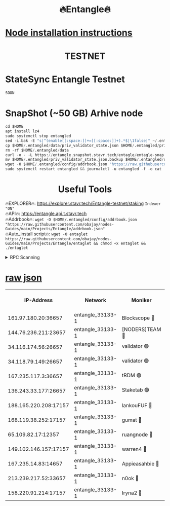 <h1 align="center"> 🔥Entangle🔥</h1>

[Node installation instructions](https://github.com/obajay/nodes-Guides/tree/main/Projects/Entangle)
=

<h1 align="center"> TESTNET</h1>

# StateSync Entangle Testnet
```python
SOON
```
# SnapShot (~50 GB) Arhive node
```python
cd $HOME
apt install lz4
sudo systemctl stop entangled
sed -i.bak -E "s|^(enable[[:space:]]+=[[:space:]]+).*$|\1false|" ~/.entangled/config/config.toml
cp $HOME/.entangled/data/priv_validator_state.json $HOME/.entangled/priv_validator_state.json.backup
rm -rf $HOME/.entangled/data
curl -o - -L https://entangle.snapshot.stavr.tech/entagle/entagle-snap.tar.lz4 | lz4 -c -d - | tar -x -C $HOME/.entangled --strip-components 2
mv $HOME/.entangled/priv_validator_state.json.backup $HOME/.entangled/data/priv_validator_state.json
wget -O $HOME/.entangled/config/addrbook.json "https://raw.githubusercontent.com/obajay/nodes-Guides/main/Projects/Entangle/addrbook.json"
sudo systemctl restart entangled && journalctl -u entangled -f -o cat
```
 <h1 align="center"> Useful Tools</h1>
 
🔥EXPLORER🔥: https://explorer.stavr.tech/Entangle-testnet/staking        `Indexer "ON"` \
🔥API🔥:      https://entangle.api.t.stavr.tech \
🔥Addrbook🔥: ```wget -O $HOME/.entangled/config/addrbook.json "https://raw.githubusercontent.com/obajay/nodes-Guides/main/Projects/Entangle/addrbook.json"``` \
🔥Auto_install script🔥:  `wget -O entaglet https://raw.githubusercontent.com/obajay/nodes-Guides/main/Projects/Entangle/entaglet && chmod +x entaglet && ./entaglet`


<details>
<summary>RPC Scanning</summary>

<h2 align="center"> We scan nodes in real time every 4 hours. And we provide the final result of RPC endpoints.
We cannot influence the operation of these nodes in any way. </h2>


```python
If Voting Power is higher than 0 --> then the Node is a validator of the network and may be subject to attack and be a potential threat to the chain.
```
```python
We marked such validators with a red symbol
```

</details>

[raw json](https://rpc-check.entangt.stavr.tech/entangt/rpc-entangt-result.json)
=


<table><tr><th>IP-Address</th><th>Network</th><th>Moniker</th><th>Latest Block Height</th><th>Earliest Block Height</th><th>Catching Up</th><th>Tx Index</th><th>Voting Power</th><th>Scan Time</th></tr><tr><td>161.97.180.20:36657</td><td>entangle_33133-1</td><td>Blockscope 🔴</td><td>1889372</td><td>1</td><td>False</td><td>off</td><td>262161828007659</td><td>2024-01-28T01:16:59.157610056UTC</td></tr><tr><td>144.76.236.211:23657</td><td>entangle_33133-1</td><td>[NODERS]TEAM 🔴</td><td>1889374</td><td>1</td><td>False</td><td>off</td><td>27051443670028437</td><td>2024-01-28T01:17:11.625145907UTC</td></tr><tr><td>34.116.174.56:26657</td><td>entangle_33133-1</td><td>validator 🟢</td><td>1889375</td><td>1</td><td>False</td><td>on</td><td>0</td><td>2024-01-28T01:17:18.457299163UTC</td></tr><tr><td>34.118.79.149:26657</td><td>entangle_33133-1</td><td>validator 🟢</td><td>1889375</td><td>1</td><td>False</td><td>on</td><td>0</td><td>2024-01-28T01:17:21.152512380UTC</td></tr><tr><td>167.235.117.3:36657</td><td>entangle_33133-1</td><td>tRDM 🟢</td><td>1889375</td><td>1</td><td>False</td><td>on</td><td>0</td><td>2024-01-28T01:17:22.025373309UTC</td></tr><tr><td>136.243.33.177:26657</td><td>entangle_33133-1</td><td>Staketab 🟢</td><td>1889374</td><td>660001</td><td>False</td><td>on</td><td>0</td><td>2024-01-28T01:17:13.905866219UTC</td></tr><tr><td>188.165.220.208:17157</td><td>entangle_33133-1</td><td>lankouFUF 🔴</td><td>1889373</td><td>725001</td><td>False</td><td>on</td><td>312957857450251</td><td>2024-01-28T01:17:04.302974017UTC</td></tr><tr><td>168.119.38.252:17157</td><td>entangle_33133-1</td><td>gumat 🔴</td><td>1889373</td><td>962001</td><td>False</td><td>on</td><td>322776451306705</td><td>2024-01-28T01:17:04.018754008UTC</td></tr><tr><td>65.109.82.17:12357</td><td>entangle_33133-1</td><td>ruangnode 🔴</td><td>1889372</td><td>1312001</td><td>False</td><td>off</td><td>452696637352250</td><td>2024-01-28T01:16:59.573479626UTC</td></tr><tr><td>149.102.146.157:17157</td><td>entangle_33133-1</td><td>warren4 🔴</td><td>1889374</td><td>1436001</td><td>False</td><td>on</td><td>485139863869413</td><td>2024-01-28T01:17:11.356228976UTC</td></tr><tr><td>167.235.14.83:14657</td><td>entangle_33133-1</td><td>Appieasahbie 🔴</td><td>1889375</td><td>1716001</td><td>False</td><td>on</td><td>44123292301989996</td><td>2024-01-28T01:17:21.733925863UTC</td></tr><tr><td>213.239.217.52:33657</td><td>entangle_33133-1</td><td>n0ok 🔴</td><td>1889375</td><td>1789375</td><td>False</td><td>off</td><td>46574468128623988</td><td>2024-01-28T01:17:18.706893422UTC</td></tr><tr><td>158.220.91.214:17157</td><td>entangle_33133-1</td><td>Iryna2 🔴</td><td>1889375</td><td>1822001</td><td>False</td><td>on</td><td>299494726184596</td><td>2024-01-28T01:17:21.490042668UTC</td></tr></table>
